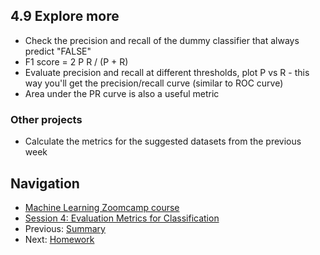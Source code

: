 ## 4.9 Explore more

* Check the precision and recall of the dummy classifier that always predict "FALSE"
* F1 score = 2 P R / (P + R)
* Evaluate precision and recall at different thresholds, plot P vs R - this way you'll get the precision/recall curve (similar to ROC curve)
* Area under the PR curve is also a useful metric


### Other projects

* Calculate the metrics for the suggested datasets from the previous week


## Navigation

* [Machine Learning Zoomcamp course](../)
* [Session 4: Evaluation Metrics for Classification](./)
* Previous: [Summary](08-summary.md)
* Next: [Homework](homework.md)